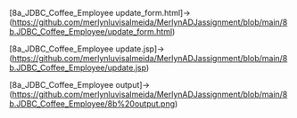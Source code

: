 [8a_JDBC_Coffee_Employee update_form.html]->(https://github.com/merlynluvisalmeida/MerlynADJassignment/blob/main/8b.JDBC_Coffee_Employee/update_form.html)


[8a_JDBC_Coffee_Employee update.jsp]->(https://github.com/merlynluvisalmeida/MerlynADJassignment/blob/main/8b.JDBC_Coffee_Employee/update.jsp)


[8a_JDBC_Coffee_Employee output]->(https://github.com/merlynluvisalmeida/MerlynADJassignment/blob/main/8b.JDBC_Coffee_Employee/8b%20output.png)
